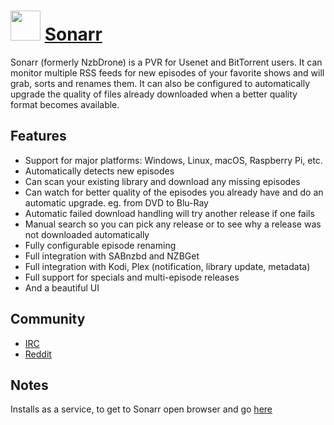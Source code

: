 # <img src="https://cdn.rawgit.com/JourneyOver/chocolatey-packages/7217602544a5334006b3145eaf2447c9eaaa8e4f/icons/sonarr.png" width="48" height="48"/> [Sonarr](https://chocolatey.org/packages/sonarr)

Sonarr (formerly NzbDrone) is a PVR for Usenet and BitTorrent users. It can monitor multiple RSS feeds for new episodes of your favorite shows and will grab, sorts and renames them. It can also be configured to automatically upgrade the quality of files already downloaded when a better quality format becomes available.

## Features

- Support for major platforms: Windows, Linux, macOS, Raspberry Pi, etc.
- Automatically detects new episodes
- Can scan your existing library and download any missing episodes
- Can watch for better quality of the episodes you already have and do an automatic upgrade. eg. from DVD to Blu-Ray
- Automatic failed download handling will try another release if one fails
- Manual search so you can pick any release or to see why a release was not downloaded automatically
- Fully configurable episode renaming
- Full integration with SABnzbd and NZBGet
- Full integration with Kodi, Plex (notification, library update, metadata)
- Full support for specials and multi-episode releases
- And a beautiful UI

## Community
- [IRC](http://webchat.freenode.net/?channels=#sonarr)
- [Reddit](https://www.reddit.com/r/sonarr)

## Notes

Installs as a service, to get to Sonarr open browser and go [here](http://localhost:8989/)

